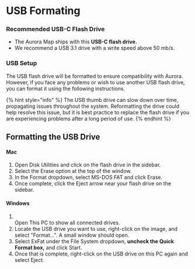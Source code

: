 # USB Formating

### Recommended USB-C Flash Drive

* The Aurora Map ships with this **USB-C flash drive.**&#x20;
* We recommend a USB 3.1 drive with a write speed above 50 mb/s.

### USB Setup

The USB flash drive will be formatted to ensure compatibility with Aurora. However, if you face any problems or wish to use another USB flash drive, you can format it using the following instructions.

{% hint style="info" %}
The USB thumb drive can slow down over time, propagating issues throughout the system. Reformatting the drive could help resolve this issue, but it is best practice to replace the flash drive if you are experiencing problems after a long period of use.
{% endhint %}

## Formatting the USB Drive

#### Mac

1. Open Disk Utilities and click on the flash drive in the sidebar.
2. Select the Erase option at the top of the window.
3. In the Format dropdown, select MS-DOS FAT and click Erase.
4. Once complete, click the Eject arrow near your flash drive on the sidebar.

#### Windows

1. \
   Open This PC to show all connected drives.
2. Locate the USB drive you want to use, right-click on the image, and select "Format...". A small window should open.
3. Select ExFat under the File System dropdown, **uncheck the Quick Format box,** and click Start.
4. Once that is complete, right-click on the USB drive on this PC again and select Eject.
